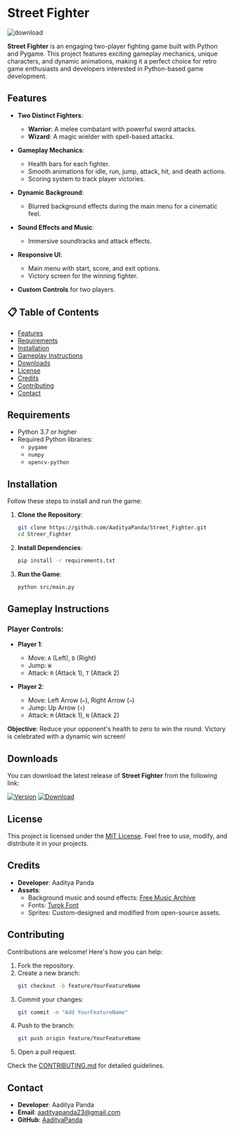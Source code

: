 # Street Fighter 
![download](https://github.com/user-attachments/assets/1395caef-363b-4485-8c0a-8d738f3cd379)


**Street Fighter** is an engaging two-player fighting game built with Python and Pygame. This project features exciting gameplay mechanics, unique characters, and dynamic animations, making it a perfect choice for retro game enthusiasts and developers interested in Python-based game development.

## Features
- **Two Distinct Fighters**:
  - **Warrior**: A melee combatant with powerful sword attacks.
  - **Wizard**: A magic wielder with spell-based attacks.
  
- **Gameplay Mechanics**:
  - Health bars for each fighter.
  - Smooth animations for idle, run, jump, attack, hit, and death actions.
  - Scoring system to track player victories.
 
- **Dynamic Background**:
  - Blurred background effects during the main menu for a cinematic feel.

- **Sound Effects and Music**:
  - Immersive soundtracks and attack effects.

- **Responsive UI**:
  - Main menu with start, score, and exit options.
  - Victory screen for the winning fighter.

- **Custom Controls** for two players.

## 📋 Table of Contents
- [Features](#features)
- [Requirements](#requirements)
- [Installation](#installation)
- [Gameplay Instructions](#gameplay-instructions)
- [Downloads](#downloads)
- [License](#license)
- [Credits](#credits)
- [Contributing](#contributing)
- [Contact](#contact)

## Requirements
- Python 3.7 or higher
- Required Python libraries:
  - `pygame`
  - `numpy`
  - `opencv-python`

## Installation

Follow these steps to install and run the game:

1. **Clone the Repository**:
   ```bash
   git clone https://github.com/AadityaPanda/Street_Fighter.git
   cd Streer_Fighter
   ```

2. **Install Dependencies**:
   ```bash
   pip install -r requirements.txt
   ```

3. **Run the Game**:
   ```bash
   python src/main.py
   ```

## Gameplay Instructions

### Player Controls:
- **Player 1**:
  - Move: `A` (Left), `D` (Right)
  - Jump: `W`
  - Attack: `R` (Attack 1), `T` (Attack 2)

- **Player 2**:
  - Move: Left Arrow (`←`), Right Arrow (`→`)
  - Jump: Up Arrow (`↑`)
  - Attack: `M` (Attack 1), `N` (Attack 2)

**Objective**: Reduce your opponent's health to zero to win the round. Victory is celebrated with a dynamic win screen!

## Downloads

You can download the latest release of **Street Fighter** from the following link:

[![Version](https://img.shields.io/github/v/release/AadityaPanda/Street_Fighter?color=%230567ff&label=Latest%20Release&style=for-the-badge)](https://github.com/AadityaPanda/Street_Fighter/releases/latest) <a href="https://github.com/AadityaPanda/Street_Fighter/releases/download/v1.1/Game.zip"><img  alt="Download" title="Download" src="https://custom-icon-badges.demolab.com/badge/-Download-F25278?style=for-the-badge&logo=download&logoColor=white"/></a>

## License

This project is licensed under the [MIT License](LICENSE). Feel free to use, modify, and distribute it in your projects.

## Credits

- **Developer**: Aaditya Panda
- **Assets**:
  - Background music and sound effects: [Free Music Archive](https://freemusicarchive.org/)
  - Fonts: [Turok Font](https://www.fontspace.com/turok-font)
  - Sprites: Custom-designed and modified from open-source assets.

## Contributing

Contributions are welcome! Here's how you can help:
1. Fork the repository.
2. Create a new branch:
   ```bash
   git checkout -b feature/YourFeatureName
   ```
3. Commit your changes:
   ```bash
   git commit -m "Add YourFeatureName"
   ```
4. Push to the branch:
   ```bash
   git push origin feature/YourFeatureName
   ```
5. Open a pull request.

Check the [CONTRIBUTING.md](CONTRIBUTING.md) for detailed guidelines.

## Contact

- **Developer**: Aaditya Panda  
- **Email**: [aadityapanda23@gmail.com](mailto:aadityapanda23@gmail.com)  
- **GitHub**: [AadityaPanda](https://github.com/AadityaPanda)
